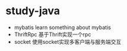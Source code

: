 # study-java
* mybatis
learn something about mybatis
* ThriftRpc
基于Thrift实现一个rpc
* socket
使用socket实现多客户端与服务端交互
